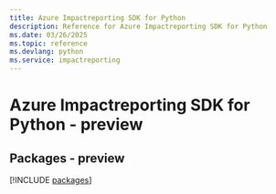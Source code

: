 ```yaml
---
title: Azure Impactreporting SDK for Python
description: Reference for Azure Impactreporting SDK for Python
ms.date: 03/26/2025
ms.topic: reference
ms.devlang: python
ms.service: impactreporting
---
```

# Azure Impactreporting SDK for Python - preview
## Packages - preview
[!INCLUDE [packages](impactreporting-index.md)]